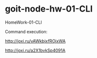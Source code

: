 # goit-node-hw-01-CLI

HomeWork-01-CLI

Command execution:

http://joxi.ru/vAWkbjxfROjxWA

http://joxi.ru/a2X1bvkSp4091A
